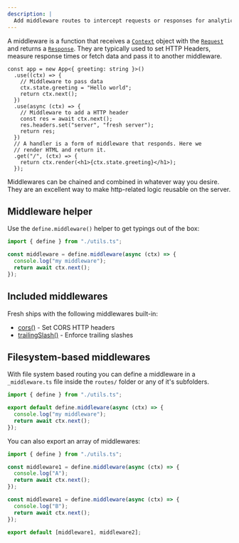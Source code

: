 ```yaml
---
description: |
  Add middleware routes to intercept requests or responses for analytics purposes, access control, or anything else.
---
```


A middleware is a function that receives a [`Context`](/docs/canary/context)
object with the
[`Request`](https://developer.mozilla.org/en-US/docs/Web/API/Request) and
returns a
[`Response`](https://developer.mozilla.org/en-US/docs/Web/API/Response). They
are typically used to set HTTP Headers, measure response times or fetch data and
pass it to another middleware.

```tsx
const app = new App<{ greeting: string }>()
  .use((ctx) => {
    // Middleware to pass data
    ctx.state.greeting = "Hello world";
    return ctx.next();
  })
  .use(async (ctx) => {
    // Middleware to add a HTTP header
    const res = await ctx.next();
    res.headers.set("server", "fresh server");
    return res;
  })
  // A handler is a form of middleware that responds. Here we
  // render HTML and return it.
  .get("/", (ctx) => {
    return ctx.render(<h1>{ctx.state.greeting}</h1>);
  });
```

Middlewares can be chained and combined in whatever way you desire. They are an
excellent way to make http-related logic reusable on the server.

## Middleware helper

Use the `define.middleware()` helper to get typings out of the box:

```ts
import { define } from "./utils.ts";

const middleware = define.middleware(async (ctx) => {
  console.log("my middleware");
  return await ctx.next();
});
```

## Included middlewares

Fresh ships with the following middlewares built-in:

- [cors()](/docs/canary/plugins/cors) - Set CORS HTTP headers
- [trailingSlash()](/docs/canary/plugins/trailing-slashes) - Enforce trailing
  slashes

## Filesystem-based middlewares

With file system based routing you can define a middleware in a `_middleware.ts`
file inside the `routes/` folder or any of it's subfolders.

```ts routes/foo/_middleware.ts
import { define } from "./utils.ts";

export default define.middleware(async (ctx) => {
  console.log("my middleware");
  return await ctx.next();
});
```

You can also export an array of middlewares:

```ts routes/foo/_middleware.ts
import { define } from "./utils.ts";

const middleware1 = define.middleware(async (ctx) => {
  console.log("A");
  return await ctx.next();
});

const middleware1 = define.middleware(async (ctx) => {
  console.log("B");
  return await ctx.next();
});

export default [middleware1, middleware2];
```
